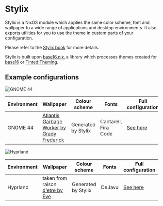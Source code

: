 # Stylix

Stylix is a NixOS module which applies the same color scheme, font and
wallpaper to a wide range of applications and desktop environments. It also
exports utilities for you to use the theme in custom parts of your configuration.

Please refer to the [Stylix book](https://danth.github.io/stylix/) for more details.

Stylix is built upon [base16.nix](https://github.com/SenchoPens/base16.nix#readme),
a library which processes themes created for
[base16](https://github.com/chriskempson/base16#readme) or
[Tinted Theming](https://github.com/tinted-theming).

## Example configurations

![GNOME 44](https://user-images.githubusercontent.com/28959268/233449152-c38d0214-0991-454d-abbf-41b5e89dee3a.png)

| Environment | Wallpaper                                                                               | Colour scheme       | Fonts                | Full configuration                                                         |
|-------------|-----------------------------------------------------------------------------------------|---------------------|----------------------|----------------------------------------------------------------------------|
| GNOME 44    | [Atlantis Garbage Worker by Grady Frederick](https://www.artstation.com/artwork/W2GERJ) | Generated by Stylix | Cantarell, Fira Code | [See here](https://gist.github.com/danth/5e0b263eeed99aafcef2a2eca3e8548d) |

![Hyprland]("https://drive.google.com/file/d/1Zb85PfHBxSnF84k8x8f83RwTGuaFWZuk/view")

| Environment | Wallpaper                                                                               | Colour scheme       | Fonts                | Full configuration                                                         |
|-------------|-----------------------------------------------------------------------------------------|---------------------|----------------------|----------------------------------------------------------------------------|
| Hyprland    | taken from raison [d'etre by Eve]("https://www.youtube.com/watch?v=ulfY8WQE_HE")        | Generated by Stylix | DeJavu               | [See here]("https://github.com/SomeGuyNamedMy/users")                      |
